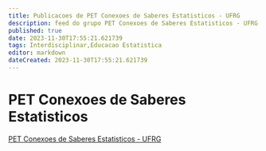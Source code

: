 ```yaml
---
title: Publicacoes de PET Conexoes de Saberes Estatisticos - UFRG
description: feed do grupo PET Conexoes de Saberes Estatisticos - UFRG
published: true
date: 2023-11-30T17:55:21.621739
tags: Interdisciplinar,Educacao Estatistica
editor: markdown
dateCreated: 2023-11-30T17:55:21.621739
---
```


# PET Conexoes de Saberes Estatisticos
[PET Conexoes de Saberes Estatisticos - UFRG](/grupo/25PETConexoesdeSaberesEstatisticosUFRG.md)